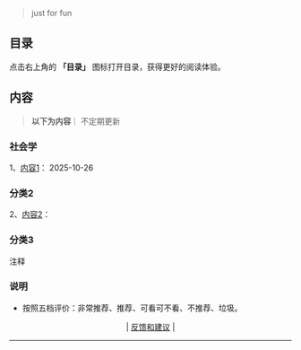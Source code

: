 
> just for fun


## 目录

点击右上角的 **「目录」** 图标打开目录，获得更好的阅读体验。


## 内容
> **以下为内容**｜ 不定期更新

###  社会学
1、[内容1]()：
2025-10-26 


###  分类2
2、[内容2]()：


### 分类3 


注释
 <!-- 
 -->

### 说明
* 按照五档评价：非常推荐、推荐、可看可不看、不推荐、垃圾。



<p align="center">
    <!--
     <a href="https://github.com/521xueweihan/HelloGitHub/blob/master/content/HelloGitHub98.md">『上一期』</a> 
    -->
   | <a href='https://github.com/yangxuyu/Note/issues'>反馈和建议</a> |
    <!--
    <a href="https://github.com/521xueweihan/HelloGitHub/blob/master/content/HelloGitHub100.md">『下一期』</a>
    -->


</p>

---
